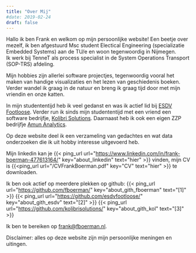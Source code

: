 ```yaml
---
title: "Over Mij"
#date: 2019-02-24
draft: false
---
```

Hallo ik ben Frank en welkom op mijn persoonlijke website! Een beetje over mezelf, ik ben afgestuurd Msc student Electical Engineering (specializatie Embedded Systems) aan de TU/e en woon tegenwoordig in Nijmegen.  
Ik werk bij TenneT als process specialist in de System Operations Transport (SOP-TRS) afdeling.

Mijn hobbies zijn allerlei software projectjes, tegenwoordig vooral het maken van handige visualizaties en het lezen van geschiedenis boeken. Verder wandel ik graag in de natuur en breng ik graag tijd door met mijn vriendin en onze katten.

In mijn studententijd heb ik veel gedanst en was ik actief lid bij [ESDV Footloose](https://esdvfootloose.nl). Verder run ik sinds mijn studententijd met een vriend een software bedrijfje, [Kolibri Solutions](https://kolibrisolutions.nl/). Daarnaast heb ik ook een eigen ZZP bedrijfje [Amun Analytics](https://amunanalytics.eu/).

Op deze website deel ik een verzameling van gedachtes en wat data onderzoeken die ik uit hobby interesse uitgevoerd heb.

Mijn linkedin kan je {{< ping_url url="https://www.linkedin.com/in/frank-boerman-477613164/" key="about_linkedin" text="hier" >}} vinden, mijn CV is {{<ping_url url="/CVFrankBoerman.pdf" key="CV" text="hier" >}} te downloaden.

Ik ben ook actief op meerdere plekken op github: {{< ping_url url="https://github.com/fboerman/" key="about_gith_fboerman" text="[1]" >}} {{< ping_url url="https://github.com/esdvfootloose/" key="about_gith_esdv" text="[2]" >}} {{< ping_url  url="https://github.com/kolibrisolutions/" key="about_gith_kol" text="[3]" >}}

Ik ben te bereiken op [frank@fboerman.nl](mailto:frank@fboerman.nl).

Disclaimer: alles op deze website zijn mijn persoonlijke meningen en uitingen.
